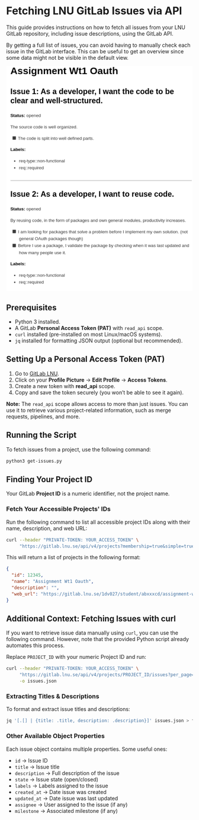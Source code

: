 # Fetching LNU GitLab Issues via API

This guide provides instructions on how to fetch all issues from your LNU GitLab repository, including issue descriptions, using the GitLab API.

By getting a full list of issues, you can avoid having to manually check each issue in the GitLab interface. This can be useful to get an overview since some data might not be visible in the default view.

![Output Showcase](assets/output_showcase.png)

## Prerequisites
- Python 3 installed.
- A GitLab **Personal Access Token (PAT)** with `read_api` scope.
- `curl` installed (pre-installed on most Linux/macOS systems).
- `jq` installed for formatting JSON output (optional but recommended).

## Setting Up a Personal Access Token (PAT)
1. Go to [GitLab LNU](https://gitlab.lnu.se/).
2. Click on your **Profile Picture** → **Edit Profile** → **Access Tokens**.
3. Create a new token with **read_api** scope.
4. Copy and save the token securely (you won’t be able to see it again).

**Note:** The `read_api` scope allows access to more than just issues. You can use it to retrieve various project-related information, such as merge requests, pipelines, and more.

## Running the Script
To fetch issues from a project, use the following command:

```sh
python3 get-issues.py
```

## Finding Your Project ID

Your GitLab **Project ID** is a numeric identifier, not the project name.

### Fetch Your Accessible Projects' IDs
Run the following command to list all accessible project IDs along with their name, description, and web URL:

```sh
curl --header "PRIVATE-TOKEN: YOUR_ACCESS_TOKEN" \
     "https://gitlab.lnu.se/api/v4/projects?membership=true&simple=true" | jq '.[] | {id, name, name_with_namespace, description, web_url}'
```

This will return a list of projects in the following format:

```json
{
  "id": 12345,
  "name": "Assignment Wt1 Oauth",
  "description": "",
  "web_url": "https://gitlab.lnu.se/1dv027/student/abxxxcd/assignment-wt1-oauth"
}
```

## Additional Context: Fetching Issues with curl
If you want to retrieve issue data manually using `curl`, you can use the following command. However, note that the provided Python script already automates this process.

Replace `PROJECT_ID` with your numeric Project ID and run:

```sh
curl --header "PRIVATE-TOKEN: YOUR_ACCESS_TOKEN" \
     "https://gitlab.lnu.se/api/v4/projects/PROJECT_ID/issues?per_page=100" \
     -o issues.json
```

### Extracting Titles & Descriptions
To format and extract issue titles and descriptions:

```sh
jq '[.[] | {title: .title, description: .description}]' issues.json > formatted_issues.json
```

### Other Available Object Properties
Each issue object contains multiple properties. Some useful ones:

- `id` → Issue ID
- `title` → Issue title
- `description` → Full description of the issue
- `state` → Issue state (open/closed)
- `labels` → Labels assigned to the issue
- `created_at` → Date issue was created
- `updated_at` → Date issue was last updated
- `assignee` → User assigned to the issue (if any)
- `milestone` → Associated milestone (if any)


